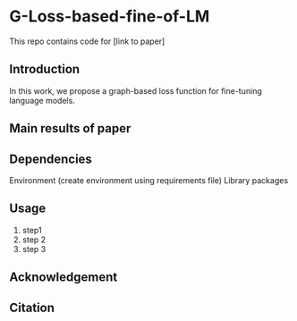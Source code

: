 # G-Loss-based-fine-of-LM
This repo contains code for [link to paper]

## Introduction
In this work, we propose a graph-based loss function for fine-tuning language models.

## Main results of paper

## Dependencies
Environment (create environment using requirements file)
Library packages

## Usage
1. step1
2. step 2
3. step 3

## Acknowledgement

## Citation

